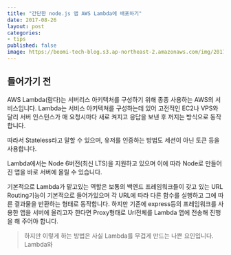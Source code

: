 ```yaml
---
title: "간단한 node.js 앱 AWS Lambda에 배포하기"
date: 2017-08-26
layout: post
categories:
- tips
published: false
image: https://beomi-tech-blog.s3.ap-northeast-2.amazonaws.com/img/2017-09-01-Deploy-simple-node-to-AWS-Lambda.png
---
```


## 들어가기 전

AWS Lambda(람다)는 서버리스 아키텍처를 구성하기 위해 종종 사용하는 AWS의 서비스입니다. Lambda는 서비스 아키텍쳐를 구성하는데 있어 고전적인 EC2나 VPS와 달리 서버 인스턴스가 매 요청시마다 새로 켜지고 응답을 보낸 후 꺼지는 방식으로 동작합니다.

따라서 Stateless라고 말할 수 있으며, 유저를 인증하는 방법도 세션이 아닌 토큰 등을 사용합니다.

Lambda에서는 Node 6버전(최신 LTS)을 지원하고 있으며 이에 따라 Node로 만들어진 앱을 바로 서버에 올릴 수 있습니다.

기본적으로 Lambda가 맡고있는 역할은 보통의 백엔드 프레임워크들이 갖고 있는 URL Routing기능이 기본적으로 들어가있으며 각 URL에 따라 다른 함수를 실행하고 그에 따른 결과물을 반환하는 형태로 동작합니다. 하지만 기존에 express등의 프레임워크를 사용한 앱을 서버에 올리고자 한다면 Proxy형태로 Url전체를 Lambda 앱에 전송해 진행을 해 주어야 합니다.

> 하지만 이렇게 하는 방법은 사실 Lambda를 무겁게 만드는 나쁜 요인입니다. Lambda와 
